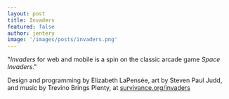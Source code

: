 ```yaml
---
layout: post
title: Invaders  
featured: false
author: jentery
image: '/images/posts/invaders.png'
---
```


"*Invaders* for web and mobile is a spin on the classic arcade game *Space Invaders*."

Design and programming by Elizabeth LaPensée, art by Steven Paul Judd, and music by Trevino Brings Plenty, at [survivance.org/invaders](http://survivance.org/invaders/)
